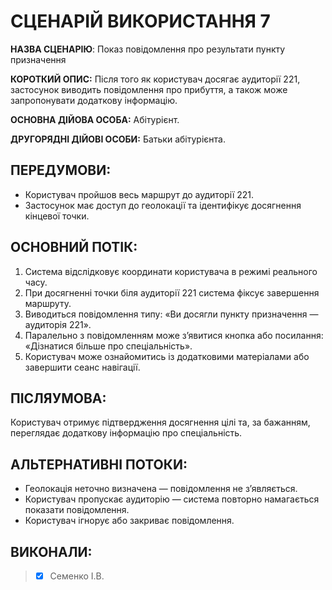 # СЦЕНАРІЙ ВИКОРИСТАННЯ 7

**НАЗВА СЦЕНАРІЮ**:	Показ повідомлення про результати пункту призначення

**КОРОТКИЙ ОПИС:** Після того як користувач досягає аудиторії 221, застосунок виводить повідомлення про прибуття, а також може запропонувати додаткову інформацію.

**ОСНОВНА ДІЙОВА ОСОБА:** Абітурієнт.

**ДРУГОРЯДНІ ДІЙОВІ ОСОБИ:** Батьки абітурієнта.

## ПЕРЕДУМОВИ:

* Користувач пройшов весь маршрут до аудиторії 221.
* Застосунок має доступ до геолокації та ідентифікує досягнення кінцевої точки.

## ОСНОВНИЙ ПОТІК:
1.	Система відслідковує координати користувача в режимі реального часу.
2.	При досягненні точки біля аудиторії 221 система фіксує завершення маршруту.
3.	Виводиться повідомлення типу: «Ви досягли пункту призначення — аудиторія 221».
4.	Паралельно з повідомленням може з’явитися кнопка або посилання: «Дізнатися більше про спеціальність».
5.	Користувач може ознайомитись із додатковими матеріалами або завершити сеанс навігації.

## ПІСЛЯУМОВА:

Користувач отримує підтвердження досягнення цілі та, за бажанням, переглядає додаткову інформацію про спеціальність.

## АЛЬТЕРНАТИВНІ ПОТОКИ:

* Геолокація неточно визначена — повідомлення не з’являється.
* Користувач пропускає аудиторію — система повторно намагається показати повідомлення.
* Користувач ігнорує або закриває повідомлення.
  
## ВИКОНАЛИ:
>- [x] Семенко І.В.
